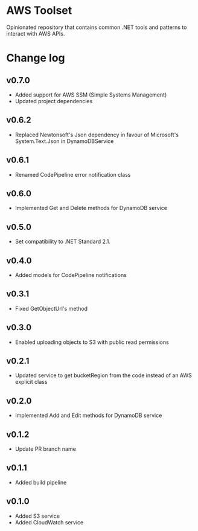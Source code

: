 # AWS Toolset
Opinionated repository that contains common .NET tools and patterns to interact with AWS APIs.

# Change log

## v0.7.0
* Added support for AWS SSM (Simple Systems Management)
* Updated project dependencies

## v0.6.2
* Replaced Newtonsoft's Json dependency in favour of Microsoft's  System.Text.Json in DynamoDBService

## v0.6.1
* Renamed CodePipeline error notification class

## v0.6.0
* Implemented Get and Delete methods for DynamoDB service

## v0.5.0
* Set compatibility to .NET Standard 2.1.

## v0.4.0
* Added models for CodePipeline notifications

## v0.3.1
* Fixed GetObjectUrl's method

## v0.3.0
* Enabled uploading objects to S3 with public read permissions

## v0.2.1
* Updated service to get bucketRegion from the code instead of an AWS explicit class

## v0.2.0
* Implemented Add and Edit methods for DynamoDB service

## v0.1.2
* Update PR branch name

## v0.1.1
* Added build pipeline

## v0.1.0
* Added S3 service
* Added CloudWatch service
